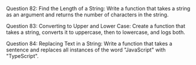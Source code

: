 Question 82: Find the Length of a String: Write a function that takes a string as an argument and returns the number of characters in the string.

Question 83: Converting to Upper and Lower Case: Create a function that takes a string, converts it to uppercase, then to lowercase, and logs both.

Question 84: Replacing Text in a String: Write a function that takes a sentence and replaces all instances of the word "JavaScript" with "TypeScript".